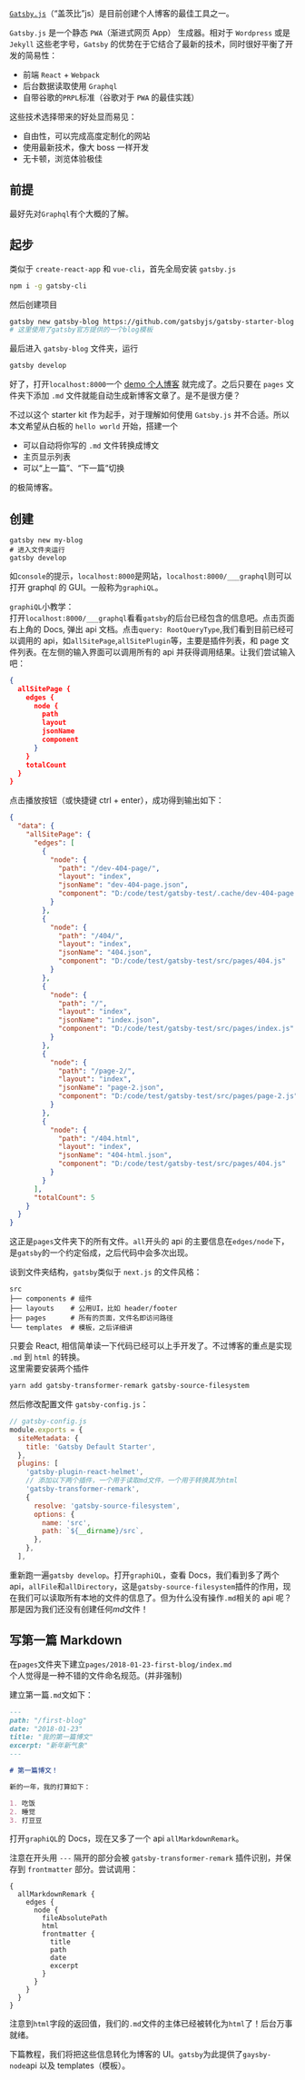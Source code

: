 [`Gatsby.js`](https://github.com/gatsbyjs/gatsby)（“盖茨比”js）是目前创建个人博客的最佳工具之一。

`Gatsby.js` 是一个静态 `PWA`（渐进式网页 App） 生成器。相对于 `Wordpress` 或是 `Jekyll` 这些老字号，`Gatsby` 的优势在于它结合了最新的技术，同时很好平衡了开发的简易性：

* 前端 `React` + `Webpack`
* 后台数据读取使用 `Graphql`
* 自带谷歌的`PRPL`标准（谷歌对于 `PWA` 的最佳实践）

这些技术选择带来的好处显而易见：

* 自由性，可以完成高度定制化的网站
* 使用最新技术，像大 boss 一样开发
* 无卡顿，浏览体验极佳

## 前提

最好先对`Graphql`有个大概的了解。

## 起步

类似于 `create-react-app` 和 `vue-cli`，首先全局安装 `gatsby.js`

```bash
npm i -g gatsby-cli
```

然后创建项目

```bash
gatsby new gatsby-blog https://github.com/gatsbyjs/gatsby-starter-blog
# 这里使用了gatsby官方提供的一个blog模板
```

最后进入 `gatsby-blog` 文件夹，运行

```bash
gatsby develop
```

好了，打开`localhost:8000`一个 [demo 个人博客](https://gatsbyjs.github.io/gatsby-starter-blog/) 就完成了。之后只要在 `pages` 文件夹下添加 `.md` 文件就能自动生成新博客文章了。是不是很方便？

不过以这个 starter kit 作为起手，对于理解如何使用 `Gatsby.js` 并不合适。所以本文希望从白板的 `hello world` 开始，搭建一个

* 可以自动将你写的 `.md` 文件转换成博文
* 主页显示列表
* 可以“上一篇”、“下一篇”切换

的极简博客。

## 创建

```
gatsby new my-blog
# 进入文件夹运行
gatsby develop
```

如`console`的提示，`localhost:8000`是网站，`localhost:8000/___graphql`则可以打开 graphql 的 GUI。一般称为`graphiQL`。

`graphiQL`小教学：  
打开`localhost:8000/___graphql`看看`gatsby`的后台已经包含的信息吧。点击页面右上角的 Docs, 弹出 api 文档。点击`query: RootQueryType`,我们看到目前已经可以调用的 api，如`allSitePage`,`allSitePlugin`等，主要是插件列表，和 page 文件列表。在左侧的输入界面可以调用所有的 api 并获得调用结果。让我们尝试输入吧：

```json
{
  allSitePage {
    edges {
      node {
        path
        layout
        jsonName
        component
      }
    }
    totalCount
  }
}
```

点击播放按钮（或快捷键 ctrl + enter），成功得到输出如下：

```json
{
  "data": {
    "allSitePage": {
      "edges": [
        {
          "node": {
            "path": "/dev-404-page/",
            "layout": "index",
            "jsonName": "dev-404-page.json",
            "component": "D:/code/test/gatsby-test/.cache/dev-404-page.js"
          }
        },
        {
          "node": {
            "path": "/404/",
            "layout": "index",
            "jsonName": "404.json",
            "component": "D:/code/test/gatsby-test/src/pages/404.js"
          }
        },
        {
          "node": {
            "path": "/",
            "layout": "index",
            "jsonName": "index.json",
            "component": "D:/code/test/gatsby-test/src/pages/index.js"
          }
        },
        {
          "node": {
            "path": "/page-2/",
            "layout": "index",
            "jsonName": "page-2.json",
            "component": "D:/code/test/gatsby-test/src/pages/page-2.js"
          }
        },
        {
          "node": {
            "path": "/404.html",
            "layout": "index",
            "jsonName": "404-html.json",
            "component": "D:/code/test/gatsby-test/src/pages/404.js"
          }
        }
      ],
      "totalCount": 5
    }
  }
}
```

这正是`pages`文件夹下的所有文件。`all`开头的 api 的主要信息在`edges/node`下，是`gatsby`的一个约定俗成，之后代码中会多次出现。

谈到文件夹结构，`gatsby`类似于 `next.js` 的文件风格：

```
src
├── components # 组件
├── layouts    # 公用UI，比如 header/footer
├── pages      # 所有的页面，文件名即访问路径
└── templates  # 模板，之后详细讲
```

只要会 React, 相信简单读一下代码已经可以上手开发了。不过博客的重点是实现 `.md` 到 `html` 的转换。  
这里需要安装两个插件

```bash
yarn add gatsby-transformer-remark gatsby-source-filesystem
```

然后修改配置文件 `gatsby-config.js`：

```js
// gatsby-config.js
module.exports = {
  siteMetadata: {
    title: 'Gatsby Default Starter',
  },
  plugins: [
    'gatsby-plugin-react-helmet',
    // 添加以下两个插件，一个用于读取md文件，一个用于转换其为html
    'gatsby-transformer-remark',
    {
      resolve: 'gatsby-source-filesystem',
      options: {
        name: 'src',
        path: `${__dirname}/src`,
      },
    },
  ],
```

重新跑一遍`gatsby develop`。打开`graphiQL`，查看 Docs，我们看到多了两个 api，`allFile`和`allDirectory`，这是`gatsby-source-filesystem`插件的作用，现在我们可以读取所有本地的文件的信息了。但为什么没有操作`.md`相关的 api 呢？那是因为我们还没有创建任何*md*文件！

## 写第一篇 Markdown

在`pages`文件夹下建立`pages/2018-01-23-first-blog/index.md`  
个人觉得是一种不错的文件命名规范。(并非强制)

建立第一篇`.md`文如下：

```md
---
path: "/first-blog"
date: "2018-01-23"
title: "我的第一篇博文"
excerpt: "新年新气象"
---

# 第一篇博文！

新的一年，我的打算如下：

1. 吃饭
2. 睡觉
3. 打豆豆
```

打开`graphiQL`的 Docs，现在又多了一个 api `allMarkdownRemark`。

注意在开头用 `---` 隔开的部分会被 `gatsby-transformer-remark` 插件识别，并保存到 `frontmatter` 部分。尝试调用：

```
{
  allMarkdownRemark {
    edges {
      node {
        fileAbsolutePath
        html
        frontmatter {
          title
          path
          date
          excerpt
        }
      }
    }
  }
}
```

注意到`html`字段的返回值，我们的`.md`文件的主体已经被转化为`html`了！后台万事就绪。

下篇教程，我们将把这些信息转化为博客的 UI。`gatsby`为此提供了`gaysby-node`api 以及 templates（模板）。
